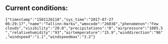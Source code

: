 ## Current conditions: 
 ``` {"timestamp":"1501126118","sys_time":"2017-07-27 06:29:17","name":"Tallinn-Harku","wmocode":"26038","phenomenon":"Few clouds","visibility":"20.0","precipitations":"0","airpressure":"1005.5","relativehumidity":"93","airtemperature":"15.9","winddirection":"96","windspeed":"1.1","windspeedmax":"3.2"} ```
